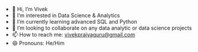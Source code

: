 - 👋 Hi, I’m Vivek
- 👀 I’m interested in Data Science & Analytics
- 🌱 I’m currently learning advanced SQL and Python
- 💞️ I’m looking to collaborate on any data analytic or data science projects
- 📫 How to reach me: vivekprajyaguru@gmail.com
- 😄 Pronouns: He/Him
